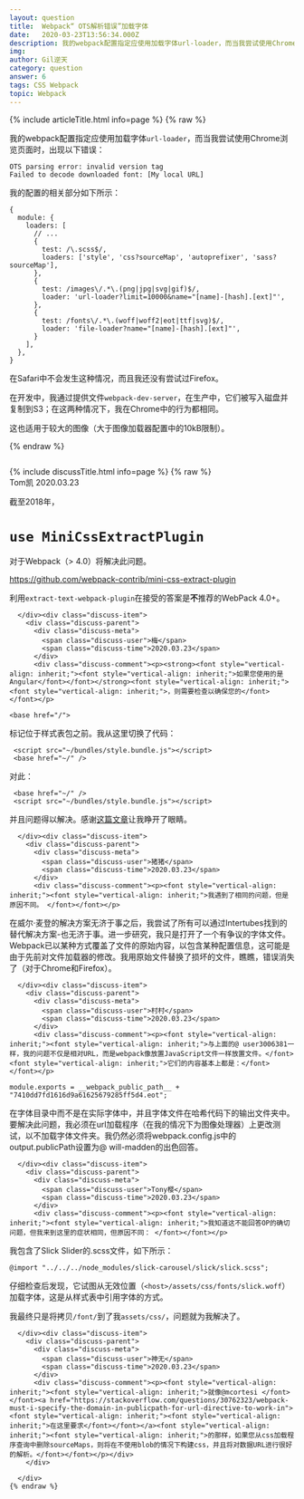 ```yaml
---
layout: question
title:  Webpack“ OTS解析错误”加载字体
date:   2020-03-23T13:56:34.000Z
description: 我的webpack配置指定应使用加载字体url-loader，而当我尝试使用Chrome浏览页面时，出现以下错误：OTS parsing error ...
img: 
author: Gil逆天
category: question
answer: 6
tags: CSS Webpack
topic: Webpack
---
```

<div class="article-root">
  <div class="article">
    {% include articleTitle.html info=page %}
    {% raw %}
    <div class="article-content"><p><font style="vertical-align: inherit;"><font style="vertical-align: inherit;">我的webpack配置指定应使用加载字体</font></font><code>url-loader</code><font style="vertical-align: inherit;"><font style="vertical-align: inherit;">，而当我尝试使用Chrome浏览页面时，出现以下错误：</font></font></p>

<pre><code>OTS parsing error: invalid version tag<font></font>
Failed to decode downloaded font: [My local URL]<font></font>
</code></pre>

<p><font style="vertical-align: inherit;"><font style="vertical-align: inherit;">我的配置的相关部分如下所示：</font></font></p>

<pre><code>{<font></font>
  module: {<font></font>
    loaders: [<font></font>
      // ...<font></font>
      {<font></font>
        test: /\.scss$/,<font></font>
        loaders: ['style', 'css?sourceMap', 'autoprefixer', 'sass?sourceMap'],<font></font>
      },<font></font>
      {<font></font>
        test: /images\/.*\.(png|jpg|svg|gif)$/,<font></font>
        loader: 'url-loader?limit=10000&amp;name="[name]-[hash].[ext]"',<font></font>
      },<font></font>
      {<font></font>
        test: /fonts\/.*\.(woff|woff2|eot|ttf|svg)$/,<font></font>
        loader: 'file-loader?name="[name]-[hash].[ext]"',<font></font>
      }<font></font>
    ],<font></font>
  },<font></font>
}<font></font>
</code></pre>

<p><font style="vertical-align: inherit;"><font style="vertical-align: inherit;">在Safari中不会发生这种情况，而且我还没有尝试过Firefox。</font></font></p>

<p><font style="vertical-align: inherit;"><font style="vertical-align: inherit;">在开发中，我通过提供文件</font></font><code>webpack-dev-server</code><font style="vertical-align: inherit;"><font style="vertical-align: inherit;">，在生产中，它们被写入磁盘并复制到S3；</font><font style="vertical-align: inherit;">在这两种情况下，我在Chrome中的行为都相同。</font></font></p>

<p><font style="vertical-align: inherit;"><font style="vertical-align: inherit;">这也适用于较大的图像（大于图像加载器配置中的10kB限制）。</font></font></p></div>
    {% endraw %}
  </div>
  <p style="height: 0;width:0;overflow: hidden;"> 第3112篇《Webpack“ OTS解析错误”加载字体》来自Winter(https://github.com/aiyld/aiyld.github.io)的站点</p>
  <div class="discuss-wrapper">
    {% include discussTitle.html info=page %}
    {% raw %}
    <div class="discuss-item">
        <div class="discuss-parent">
          <div class="discuss-meta">
            <span class="discuss-user">Tom凯</span>
            <span class="discuss-time">2020.03.23</span>
          </div>
          <div class="discuss-comment"><p><font style="vertical-align: inherit;"><font style="vertical-align: inherit;">截至2018年， </font></font></p>

<h1><code>use MiniCssExtractPlugin</code></h1>

<p><font style="vertical-align: inherit;"><font style="vertical-align: inherit;">对于Webpack（&gt; 4.0）将解决此问题。 </font></font></p>

<p><a href="https://github.com/webpack-contrib/mini-css-extract-plugin" rel="nofollow noreferrer"><font style="vertical-align: inherit;"><font style="vertical-align: inherit;">https://github.com/webpack-contrib/mini-css-extract-plugin</font></font></a></p>

<p><font style="vertical-align: inherit;"><font style="vertical-align: inherit;">利用</font></font><code>extract-text-webpack-plugin</code><font style="vertical-align: inherit;"><font style="vertical-align: inherit;">在接受的答案是</font></font><strong><font style="vertical-align: inherit;"><font style="vertical-align: inherit;">不</font></font></strong><font style="vertical-align: inherit;"><font style="vertical-align: inherit;">推荐的WebPack 4.0+。</font></font></p></div>
        </div>
        
      </div><div class="discuss-item">
        <div class="discuss-parent">
          <div class="discuss-meta">
            <span class="discuss-user">梅</span>
            <span class="discuss-time">2020.03.23</span>
          </div>
          <div class="discuss-comment"><p><strong><font style="vertical-align: inherit;"><font style="vertical-align: inherit;">如果您使用的是Angular</font></font></strong><font style="vertical-align: inherit;"><font style="vertical-align: inherit;">，则需要检查以确保您的</font></font></p>

<pre><code>&lt;base href="/"&gt; 
</code></pre>

<p><font style="vertical-align: inherit;"><font style="vertical-align: inherit;">标记位于样式表包之前。</font><font style="vertical-align: inherit;">我从这里切换了代码：</font></font></p>

<pre><code> &lt;script src="~/bundles/style.bundle.js"&gt;&lt;/script&gt;<font></font>
 &lt;base href="~/" /&gt;<font></font>
</code></pre>

<p><font style="vertical-align: inherit;"><font style="vertical-align: inherit;">对此：</font></font></p>

<pre><code> &lt;base href="~/" /&gt;<font></font>
 &lt;script src="~/bundles/style.bundle.js"&gt;&lt;/script&gt;<font></font>
</code></pre>

<p><font style="vertical-align: inherit;"><font style="vertical-align: inherit;">并且问题得以解决。</font><font style="vertical-align: inherit;">感谢</font></font><a href="https://stackoverflow.com/a/34669257/2607157"><font style="vertical-align: inherit;"><font style="vertical-align: inherit;">这篇文章</font></font></a><font style="vertical-align: inherit;"><font style="vertical-align: inherit;">让我睁开了眼睛。</font></font></p></div>
        </div>
        
      </div><div class="discuss-item">
        <div class="discuss-parent">
          <div class="discuss-meta">
            <span class="discuss-user">猪猪</span>
            <span class="discuss-time">2020.03.23</span>
          </div>
          <div class="discuss-comment"><p><font style="vertical-align: inherit;"><font style="vertical-align: inherit;">我遇到了相同的问题，但是原因不同。 </font></font></p>

<p><font style="vertical-align: inherit;"><font style="vertical-align: inherit;">在威尔·麦登的解决方案无济于事之后，我尝试了所有可以通过Intertubes找到的替代解决方案-也无济于事。</font><font style="vertical-align: inherit;">进一步研究，我只是打开了一个有争议的字体文件。</font><font style="vertical-align: inherit;">Webpack已以某种方式覆盖了文件的原始内容，以包含某种配置信息，这可能是由于先前对文件加载器的修改。</font><font style="vertical-align: inherit;">我用原始文件替换了损坏的文件，瞧瞧，错误消失了（对于Chrome和Firefox）。</font></font></p></div>
        </div>
        
      </div><div class="discuss-item">
        <div class="discuss-parent">
          <div class="discuss-meta">
            <span class="discuss-user">村村</span>
            <span class="discuss-time">2020.03.23</span>
          </div>
          <div class="discuss-comment"><p><font style="vertical-align: inherit;"><font style="vertical-align: inherit;">与上面的@ user3006381一样，我的问题不仅是相对URL，而是webpack像放置JavaScript文件一样放置文件。</font><font style="vertical-align: inherit;">它们的内容基本上都是：</font></font></p>

<pre><code>module.exports = __webpack_public_path__ + "7410dd7fd1616d9a61625679285ff5d4.eot";
</code></pre>

<p><font style="vertical-align: inherit;"><font style="vertical-align: inherit;">在字体目录中而不是在实际字体中，并且字体文件在哈希代码下的输出文件夹中。</font><font style="vertical-align: inherit;">要解决此问题，我必须在url加载程序（在我的情况下为图像处理器）上更改测试，以不加载字体文件夹。</font><font style="vertical-align: inherit;">我仍然必须将webpack.config.js中的output.publicPath设置为@ will-madden的出色回答。</font></font></p></div>
        </div>
        
      </div><div class="discuss-item">
        <div class="discuss-parent">
          <div class="discuss-meta">
            <span class="discuss-user">Tony樱</span>
            <span class="discuss-time">2020.03.23</span>
          </div>
          <div class="discuss-comment"><p><font style="vertical-align: inherit;"><font style="vertical-align: inherit;">我知道这不能回答OP的确切问题，但我来到这里的症状相同，但原因不同： </font></font></p>

<p><font style="vertical-align: inherit;"><font style="vertical-align: inherit;">我包含了Slick Slider的.scss文件，如下所示：</font></font></p>

<pre><code>@import "../../../node_modules/slick-carousel/slick/slick.scss";
</code></pre>

<p><font style="vertical-align: inherit;"><font style="vertical-align: inherit;">仔细检查后发现，它试图从无效位置（</font></font><code>&lt;host&gt;/assets/css/fonts/slick.woff</code><font style="vertical-align: inherit;"><font style="vertical-align: inherit;">）</font><font style="vertical-align: inherit;">加载字体</font><font style="vertical-align: inherit;">，这是从样式表中引用</font><font style="vertical-align: inherit;">字体</font><font style="vertical-align: inherit;">的方式。</font></font></p>

<p><font style="vertical-align: inherit;"><font style="vertical-align: inherit;">我最终只是将拷贝</font></font><code>/font/</code><font style="vertical-align: inherit;"><font style="vertical-align: inherit;">到了我</font></font><code>assets/css/</code><font style="vertical-align: inherit;"><font style="vertical-align: inherit;">，问题就为我解决了。</font></font></p></div>
        </div>
        
      </div><div class="discuss-item">
        <div class="discuss-parent">
          <div class="discuss-meta">
            <span class="discuss-user">神无</span>
            <span class="discuss-time">2020.03.23</span>
          </div>
          <div class="discuss-comment"><p><font style="vertical-align: inherit;"><font style="vertical-align: inherit;">就像@mcortesi </font></font><a href="https://stackoverflow.com/questions/30762323/webpack-must-i-specify-the-domain-in-publicpath-for-url-directive-to-work-in"><font style="vertical-align: inherit;"><font style="vertical-align: inherit;">在这里要求</font></font></a><font style="vertical-align: inherit;"><font style="vertical-align: inherit;">的那样，如果您从css加载程序查询中删除sourceMaps，则将在不使用blob的情况下构建css，并且将对数据URL进行很好的解析。</font></font></p></div>
        </div>
        
      </div>
    {% endraw %}
  </div>
<div>
